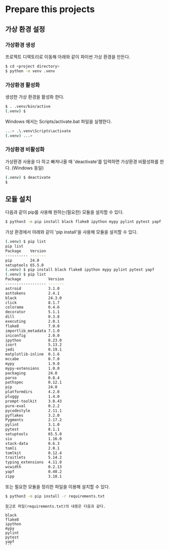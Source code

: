 # Prepare this projects

## 가상 환경 설정

### 가상환경 생성

프로젝트 디렉토리로 이동해 아래와 같이 파이썬 가상 환경을 만든다. 
```bash
$ cd <project directory>
$ python -m venv .venv
```

### 가상환경 활성화

생성한 가상 환경을 활성화 한다. 
```bash
$ . .venv/bin/active
(.venv) $
```

Windows 에서는 Scripts/activate.bat 파일을 실행한다. 
```bash
...> .\.venv\Scripts\activate
(.venv) ...>
```

### 가상환경 비활성화

가상환경 사용을 다 하고 빠져나올 때 'deactivate'를 입력하면 가상환경 비활성화를 한다. (Windows 동일)
```bash
(.venv) $ deactivate
$
```

## 모듈 설치

다음과 같이 pip를 사용해 원하는(필요한) 모듈을 설치할 수 있다. 

```bash
$ python3 -m pip install black flake8 ipython mypy pylint pytest yapf
```

가상 환경에서 아래와 같이 'pip install'을 사용해 모듈을 설치할 수 있다. 
```bash
(.venv) $ pip list
pip list
Package    Version
---------- -------
pip        24.0   
setuptools 65.5.0
(.venv) $ pip install black flake8 ipython mypy pylint pytest yapf
(.venv) $ pip list
Package            Version
------------------ -------
astroid            3.1.0  
asttokens          2.4.1  
black              24.3.0 
click              8.1.7  
colorama           0.4.6  
decorator          5.1.1  
dill               0.3.8  
executing          2.0.1  
flake8             7.0.0  
importlib_metadata 7.1.0  
iniconfig          2.0.0  
ipython            8.23.0 
isort              5.13.2 
jedi               0.19.1 
matplotlib-inline  0.1.6  
mccabe             0.7.0  
mypy               1.9.0  
mypy-extensions    1.0.0  
packaging          24.0   
parso              0.8.4  
pathspec           0.12.1 
pip                24.0   
platformdirs       4.2.0  
pluggy             1.4.0  
prompt-toolkit     3.0.43 
pure-eval          0.2.2  
pycodestyle        2.11.1 
pyflakes           3.2.0  
Pygments           2.17.2 
pylint             3.1.0  
pytest             8.1.1  
setuptools         65.5.0 
six                1.16.0 
stack-data         0.6.3  
tomli              2.0.1  
tomlkit            0.12.4 
traitlets          5.14.2 
typing_extensions  4.11.0 
wcwidth            0.2.13 
yapf               0.40.2 
zipp               3.18.1
```

또는 필요한 모듈을 정리한 파일을 이용해 설치할 수 있다. 
```bash
$ python3 -m pip install -r requirements.txt
```

    참고로 파일(requirements.txt)의 내용은 다음과 같다. 
    ```
    black
    flake8
    ipython
    mypy
    pylint
    pytest
    yapf
    ```

